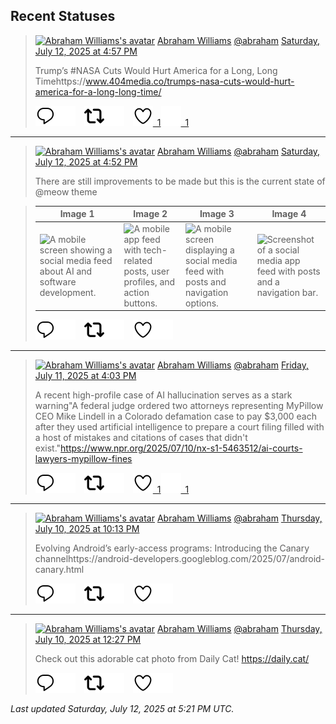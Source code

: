 ## Recent Statuses

> <a href="https://indieweb.social/@abraham"><img alt="Abraham Williams's avatar" src="https://cdn.masto.host/indiewebsocial/accounts/avatars/109/292/540/382/343/163/original/d00f2e03ce9c85b1.jpg" height="24" width="24" ></a> [Abraham Williams](https://indieweb.social/@abraham) [@abraham](https://indieweb.social/@abraham) [Saturday, July 12, 2025 at 4:57 PM](https://indieweb.social/@abraham/114841317556330365)
>
> Trump’s #NASA Cuts Would Hurt America for a Long, Long Timehttps://www.404media.co/trumps-nasa-cuts-would-hurt-america-for-a-long-long-time/
>
> [![Reply](./images/reply_light.svg#gh-light-mode-only "Reply")](https://indieweb.social/@abraham/114841317556330365#gh-light-mode-only)[![Reply](./images/reply.svg#gh-dark-mode-only "Reply")](https://indieweb.social/@abraham/114841317556330365#gh-dark-mode-only)&emsp;[![Boost](./images/retweet_light.svg#gh-light-mode-only "Boost")](https://indieweb.social/@abraham/114841317556330365#gh-light-mode-only)[![Boost](./images/retweet.svg#gh-dark-mode-only "Boost")](https://indieweb.social/@abraham/114841317556330365#gh-dark-mode-only)&emsp;[![Favorite](./images/like_light.svg#gh-light-mode-only "Favorite")&ensp;1](https://indieweb.social/@abraham/114841317556330365#gh-light-mode-only)[![Favorite](./images/like.svg#gh-dark-mode-only "Favorite")&ensp;1](https://indieweb.social/@abraham/114841317556330365#gh-dark-mode-only)


---

> <a href="https://indieweb.social/@abraham"><img alt="Abraham Williams's avatar" src="https://cdn.masto.host/indiewebsocial/accounts/avatars/109/292/540/382/343/163/original/d00f2e03ce9c85b1.jpg" height="24" width="24" ></a> [Abraham Williams](https://indieweb.social/@abraham) [@abraham](https://indieweb.social/@abraham) [Saturday, July 12, 2025 at 4:52 PM](https://indieweb.social/@abraham/114841298871087380)
>
> There are still improvements to be made but this is the current state of @meow theme
>

> | Image 1 | Image 2 | Image 3 | Image 4 |
> | --- | --- | --- | --- |
> | ![A mobile screen showing a social media feed about AI and software development.](https://cdn.masto.host/indiewebsocial/media_attachments/files/114/841/294/189/315/676/original/dd05ca3176d68133.jpeg) | ![A mobile app feed with tech-related posts, user profiles, and action buttons.](https://cdn.masto.host/indiewebsocial/media_attachments/files/114/841/294/385/544/235/original/f171bbcd79a29419.jpeg) | ![A mobile screen displaying a social media feed with posts and navigation options.](https://cdn.masto.host/indiewebsocial/media_attachments/files/114/841/294/531/208/326/original/3ee0a805899849e4.jpeg) | ![Screenshot of a social media app feed with posts and a navigation bar.](https://cdn.masto.host/indiewebsocial/media_attachments/files/114/841/294/676/689/296/original/f54963a97bfad05d.jpeg) |
>
> [![Reply](./images/reply_light.svg#gh-light-mode-only "Reply")](https://indieweb.social/@abraham/114841298871087380#gh-light-mode-only)[![Reply](./images/reply.svg#gh-dark-mode-only "Reply")](https://indieweb.social/@abraham/114841298871087380#gh-dark-mode-only)&emsp;[![Boost](./images/retweet_light.svg#gh-light-mode-only "Boost")](https://indieweb.social/@abraham/114841298871087380#gh-light-mode-only)[![Boost](./images/retweet.svg#gh-dark-mode-only "Boost")](https://indieweb.social/@abraham/114841298871087380#gh-dark-mode-only)&emsp;[![Favorite](./images/like_light.svg#gh-light-mode-only "Favorite")](https://indieweb.social/@abraham/114841298871087380#gh-light-mode-only)[![Favorite](./images/like.svg#gh-dark-mode-only "Favorite")](https://indieweb.social/@abraham/114841298871087380#gh-dark-mode-only)


---

> <a href="https://indieweb.social/@abraham"><img alt="Abraham Williams's avatar" src="https://cdn.masto.host/indiewebsocial/accounts/avatars/109/292/540/382/343/163/original/d00f2e03ce9c85b1.jpg" height="24" width="24" ></a> [Abraham Williams](https://indieweb.social/@abraham) [@abraham](https://indieweb.social/@abraham) [Friday, July 11, 2025 at 4:03 PM](https://indieweb.social/@abraham/114835442597266379)
>
> A recent high-profile case of AI hallucination serves as a stark warning&quot;A federal judge ordered two attorneys representing MyPillow CEO Mike Lindell in a Colorado defamation case to pay $3,000 each after they used artificial intelligence to prepare a court filing filled with a host of mistakes and citations of cases that didn&#39;t exist.&quot;https://www.npr.org/2025/07/10/nx-s1-5463512/ai-courts-lawyers-mypillow-fines
>
> [![Reply](./images/reply_light.svg#gh-light-mode-only "Reply")](https://indieweb.social/@abraham/114835442597266379#gh-light-mode-only)[![Reply](./images/reply.svg#gh-dark-mode-only "Reply")](https://indieweb.social/@abraham/114835442597266379#gh-dark-mode-only)&emsp;[![Boost](./images/retweet_light.svg#gh-light-mode-only "Boost")](https://indieweb.social/@abraham/114835442597266379#gh-light-mode-only)[![Boost](./images/retweet.svg#gh-dark-mode-only "Boost")](https://indieweb.social/@abraham/114835442597266379#gh-dark-mode-only)&emsp;[![Favorite](./images/like_light.svg#gh-light-mode-only "Favorite")&ensp;1](https://indieweb.social/@abraham/114835442597266379#gh-light-mode-only)[![Favorite](./images/like.svg#gh-dark-mode-only "Favorite")&ensp;1](https://indieweb.social/@abraham/114835442597266379#gh-dark-mode-only)


---

> <a href="https://indieweb.social/@abraham"><img alt="Abraham Williams's avatar" src="https://cdn.masto.host/indiewebsocial/accounts/avatars/109/292/540/382/343/163/original/d00f2e03ce9c85b1.jpg" height="24" width="24" ></a> [Abraham Williams](https://indieweb.social/@abraham) [@abraham](https://indieweb.social/@abraham) [Thursday, July 10, 2025 at 10:13 PM](https://indieweb.social/@abraham/114831235335607197)
>
> Evolving Android’s early-access programs: Introducing the Canary channelhttps://android-developers.googleblog.com/2025/07/android-canary.html
>
> [![Reply](./images/reply_light.svg#gh-light-mode-only "Reply")](https://indieweb.social/@abraham/114831235335607197#gh-light-mode-only)[![Reply](./images/reply.svg#gh-dark-mode-only "Reply")](https://indieweb.social/@abraham/114831235335607197#gh-dark-mode-only)&emsp;[![Boost](./images/retweet_light.svg#gh-light-mode-only "Boost")](https://indieweb.social/@abraham/114831235335607197#gh-light-mode-only)[![Boost](./images/retweet.svg#gh-dark-mode-only "Boost")](https://indieweb.social/@abraham/114831235335607197#gh-dark-mode-only)&emsp;[![Favorite](./images/like_light.svg#gh-light-mode-only "Favorite")](https://indieweb.social/@abraham/114831235335607197#gh-light-mode-only)[![Favorite](./images/like.svg#gh-dark-mode-only "Favorite")](https://indieweb.social/@abraham/114831235335607197#gh-dark-mode-only)


---

> <a href="https://indieweb.social/@abraham"><img alt="Abraham Williams's avatar" src="https://cdn.masto.host/indiewebsocial/accounts/avatars/109/292/540/382/343/163/original/d00f2e03ce9c85b1.jpg" height="24" width="24" ></a> [Abraham Williams](https://indieweb.social/@abraham) [@abraham](https://indieweb.social/@abraham) [Thursday, July 10, 2025 at 12:27 PM](https://indieweb.social/@abraham/114828930961318751)
>
> Check out this adorable cat photo from Daily Cat! https://daily.cat/
>
> [![Reply](./images/reply_light.svg#gh-light-mode-only "Reply")](https://indieweb.social/@abraham/114828930961318751#gh-light-mode-only)[![Reply](./images/reply.svg#gh-dark-mode-only "Reply")](https://indieweb.social/@abraham/114828930961318751#gh-dark-mode-only)&emsp;[![Boost](./images/retweet_light.svg#gh-light-mode-only "Boost")](https://indieweb.social/@abraham/114828930961318751#gh-light-mode-only)[![Boost](./images/retweet.svg#gh-dark-mode-only "Boost")](https://indieweb.social/@abraham/114828930961318751#gh-dark-mode-only)&emsp;[![Favorite](./images/like_light.svg#gh-light-mode-only "Favorite")](https://indieweb.social/@abraham/114828930961318751#gh-light-mode-only)[![Favorite](./images/like.svg#gh-dark-mode-only "Favorite")](https://indieweb.social/@abraham/114828930961318751#gh-dark-mode-only)


_Last updated Saturday, July 12, 2025 at 5:21 PM UTC._
